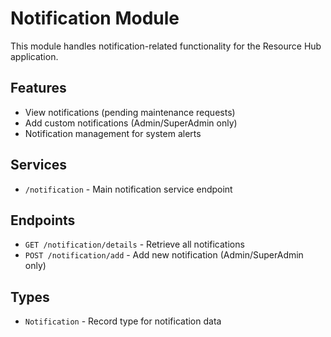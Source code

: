 # Notification Module

This module handles notification-related functionality for the Resource Hub application.

## Features

- View notifications (pending maintenance requests)
- Add custom notifications (Admin/SuperAdmin only)
- Notification management for system alerts

## Services

- `/notification` - Main notification service endpoint

## Endpoints

- `GET /notification/details` - Retrieve all notifications
- `POST /notification/add` - Add new notification (Admin/SuperAdmin only)

## Types

- `Notification` - Record type for notification data
